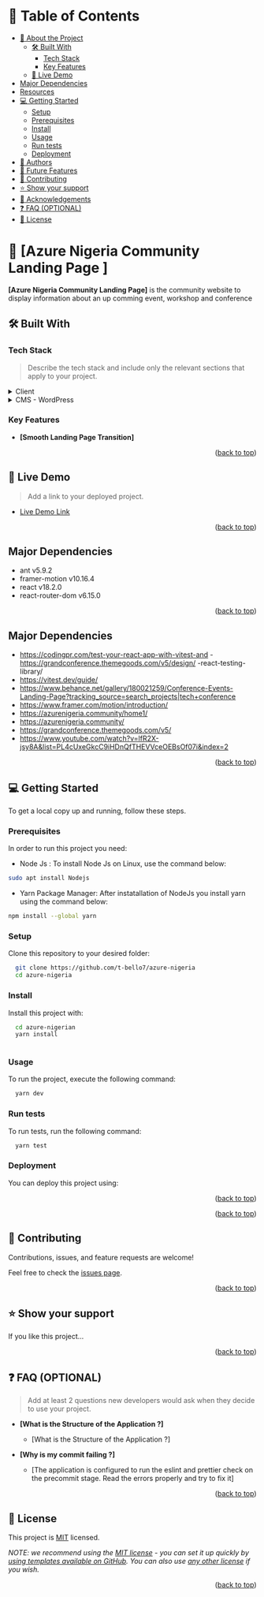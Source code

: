 <a name="readme-top"></a>

<!--
HOW TO USE:
This is an example of how you may give instructions on setting up your project locally.

Modify this file to match your project and remove sections that don't apply.

REQUIRED SECTIONS:
- Table of Contents
- About the Project
  - Built With
  - Live Demo
- Major Dependencies
- Resources
- Getting Started
- Authors
- Future Features
- Contributing
- Show your support
- Acknowledgements
- License

OPTIONAL SECTIONS:
- FAQ

After you're finished please remove all the comments and instructions!
-->

<!-- TABLE OF CONTENTS -->

# 📗 Table of Contents

- [📖 About the Project](#about-project)
  - [🛠 Built With](#built-with)
    - [Tech Stack](#tech-stack)
    - [Key Features](#key-features)
  - [🚀 Live Demo](#live-demo)
- [Major Dependencies](#major-dependencies)
- [Resources](#resources)
- [💻 Getting Started](#getting-started)
  - [Setup](#setup)
  - [Prerequisites](#prerequisites)
  - [Install](#install)
  - [Usage](#usage)
  - [Run tests](#run-tests)
  - [Deployment](#triangular_flag_on_post-deployment)
- [👥 Authors](#authors)
- [🔭 Future Features](#future-features)
- [🤝 Contributing](#contributing)
- [⭐️ Show your support](#support)
- [🙏 Acknowledgements](#acknowledgements)
- [❓ FAQ (OPTIONAL)](#faq)
- [📝 License](#license)

<!-- PROJECT DESCRIPTION -->

# 📖 [Azure Nigeria Community Landing Page ] <a name="about-project"></a>

**[Azure Nigeria Community Landing Page]** is the community website to display information about an up comming event, workshop and conference

## 🛠 Built With <a name="built-with"></a>

### Tech Stack <a name="tech-stack"></a>

> Describe the tech stack and include only the relevant sections that apply to your project.

<details>
  <summary>Client</summary>
  <ul>
    <li><a href="https://reactjs.org/">React.js</a></li>
    <li><a href="https://tailwindcss.com/">TailwindCss</a></li>
    <li><a href="https://www.framer.com/motion/">Framer Motion</a></li>
  </ul>
</details>

<details>
  <summary>CMS - WordPress</summary>
  <ul>
    <li><a href="https://wordpress.org">WordPress</a></li>
  </ul>
</details>

<!-- Features -->

### Key Features <a name="key-features"></a>

- **[Smooth Landing Page Transition]**
<p align="right">(<a href="#readme-top">back to top</a>)</p>

<!-- LIVE DEMO -->

## 🚀 Live Demo <a name="live-demo"></a>

> Add a link to your deployed project.

- [Live Demo Link](https://luxury-torrone-154914.netlify.app/)

<p align="right">(<a href="#readme-top">back to top</a>)</p>


<!-- Major Dependcies -->
## Major Dependencies <a name="major-dependencies"></a>
- ant v5.9.2
- framer-motion v10.16.4
- react v18.2.0
- react-router-dom v6.15.0
<p align="right">(<a href="#readme-top">back to top</a>)</p>

<!-- Resources -->
## Major Dependencies <a name="resources"></a>
- https://codingpr.com/test-your-react-app-with-vitest-and
-https://grandconference.themegoods.com/v5/design/
-react-testing-library/
- https://vitest.dev/guide/
- https://www.behance.net/gallery/180021259/Conference-Events-Landing-Page?tracking_source=search_projects|tech+conference
- https://www.framer.com/motion/introduction/
- https://azurenigeria.community/home1/
- https://azurenigeria.community/
- https://grandconference.themegoods.com/v5/
- https://www.youtube.com/watch?v=lfR2X-jsy8A&list=PL4cUxeGkcC9iHDnQfTHEVVceOEBsOf07i&index=2
<p align="right">(<a href="#readme-top">back to top</a>)</p>
<!-- GETTING STARTED -->

## 💻 Getting Started <a name="getting-started"></a>

To get a local copy up and running, follow these steps.

### Prerequisites

In order to run this project you need:
- Node Js : To install Node Js on Linux, use the command below:
```sh
sudo apt install Nodejs

```

- Yarn Package Manager: After instatallation of NodeJs you install yarn using the command below:
```sh
npm install --global yarn
```

### Setup

Clone this repository to your desired folder:

```sh
  git clone https://github.com/t-bello7/azure-nigeria
  cd azure-nigeria

```

### Install

Install this project with:


```sh
  cd azure-nigerian
  yarn install
  
```

### Usage

To run the project, execute the following command:

```sh
  yarn dev
```

### Run tests

To run tests, run the following command:

```sh
  yarn test
```

### Deployment

You can deploy this project using:

<!--
Example:

```sh

```
 -->

<p align="right">(<a href="#readme-top">back to top</a>)</p>

<!-- AUTHORS -->

<!-- ## 👥 Authors <a name="authors"></a>

> Mention all of the collaborators of this project.

👤 **Author1**

- GitHub: [@githubhandle](https://github.com/githubhandle)
- Twitter: [@twitterhandle](https://twitter.com/twitterhandle)
- LinkedIn: [LinkedIn](https://linkedin.com/in/linkedinhandle)

👤 **Author2** -->


<p align="right">(<a href="#readme-top">back to top</a>)</p>

<!-- FUTURE FEATURES -->

<!-- CONTRIBUTING -->

## 🤝 Contributing <a name="contributing"></a>

Contributions, issues, and feature requests are welcome!

Feel free to check the [issues page](../../issues/).

<p align="right">(<a href="#readme-top">back to top</a>)</p>

<!-- SUPPORT -->

## ⭐️ Show your support <a name="support"></a>

If you like this project...

<p align="right">(<a href="#readme-top">back to top</a>)</p>

<!-- ACKNOWLEDGEMENTS -->

<!-- ## 🙏 Acknowledgments <a name="acknowledgements"></a>

> Give credit to everyone who inspired your codebase.

I would like to thank...

<p align="right">(<a href="#readme-top">back to top</a>)</p>

FAQ (optional) -->

## ❓ FAQ (OPTIONAL) <a name="faq"></a>

> Add at least 2 questions new developers would ask when they decide to use your project.

- **[What is the Structure of the Application ?]**

  - [What is the Structure of the Application ?]

- **[Why is my commit failing ?]**

  - [The application is configured to run the eslint and prettier check on the precommit stage. Read the errors properly and try to fix it]

<p align="right">(<a href="#readme-top">back to top</a>)</p>

<!-- LICENSE -->

## 📝 License <a name="license"></a>

This project is [MIT](./LICENSE) licensed.

_NOTE: we recommend using the [MIT license](https://choosealicense.com/licenses/mit/) - you can set it up quickly by [using templates available on GitHub](https://docs.github.com/en/communities/setting-up-your-project-for-healthy-contributions/adding-a-license-to-a-repository). You can also use [any other license](https://choosealicense.com/licenses/) if you wish._

<p align="right">(<a href="#readme-top">back to top</a>)</p>
